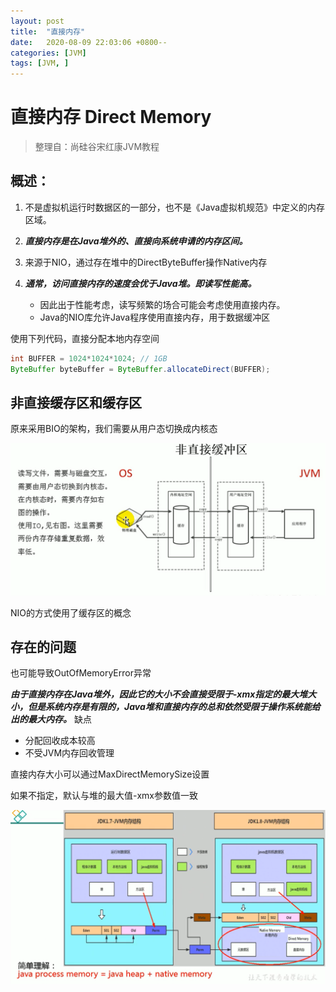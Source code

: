 ```yaml
---
layout: post
title:  "直接内存"
date:   2020-08-09 22:03:06 +0800--
categories: [JVM]
tags: [JVM, ]  
---
```


# 直接内存 Direct Memory

> 整理自：尚硅谷宋红康JVM教程

## 概述：

1. 不是虚拟机运行时数据区的一部分，也不是《Java虚拟机规范》中定义的内存区域。

2. ***直接内存是在Java堆外的、直接向系统申请的内存区间。***

3. 来源于NIO，通过存在堆中的DirectByteBuffer操作Native内存

4. ***通常，访问直接内存的速度会优于Java堆。即读写性能高。***
   - 因此出于性能考虑，读写频繁的场合可能会考虑使用直接内存。
   - Java的NIO库允许Java程序使用直接内存，用于数据缓冲区

使用下列代码，直接分配本地内存空间

```java
int BUFFER = 1024*1024*1024; // 1GB
ByteBuffer byteBuffer = ByteBuffer.allocateDirect(BUFFER);
```

## 非直接缓存区和缓存区

原来采用BIO的架构，我们需要从用户态切换成内核态

![image-20200709170907611](/assets/imgs/image-20200709170907611.png)

NIO的方式使用了缓存区的概念

## 存在的问题

也可能导致OutOfMemoryError异常

***由于直接内存在Java堆外，因此它的大小不会直接受限于-xmx指定的最大堆大小，但是系统内存是有限的，Java堆和直接内存的总和依然受限于操作系统能给出的最大内存。***
缺点

- 分配回收成本较高
- 不受JVM内存回收管理

直接内存大小可以通过MaxDirectMemorySize设置

如果不指定，默认与堆的最大值-xmx参数值一致

![image-20200709230647277](/assets/imgs/image-20200709230647277.png)